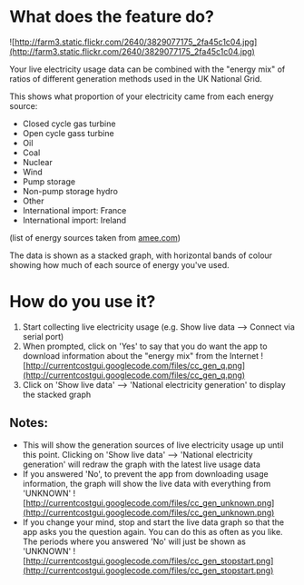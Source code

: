 # What does the feature do? #
![http://farm3.static.flickr.com/2640/3829077175_2fa45c1c04.jpg](http://farm3.static.flickr.com/2640/3829077175_2fa45c1c04.jpg)

Your live electricity usage data can be combined with the "energy mix" of ratios of different generation methods used in the UK National Grid.

This shows what proportion of your electricity came from each energy source:

  * Closed cycle gas turbine
  * Open cycle gass turbine
  * Oil
  * Coal
  * Nuclear
  * Wind
  * Pump storage
  * Non-pump storage hydro
  * Other
  * International import: France
  * International import: Ireland

(list of energy sources taken from [amee.com](http://wiki.amee.com/index.php/Real_Time_Electricity))

The data is shown as a stacked graph, with horizontal bands of colour showing how much of each source of energy you've used.

# How do you use it? #
  1. Start collecting live electricity usage (e.g. Show live data --> Connect via serial port)
  1. When prompted, click on 'Yes' to say that you do want the app to download information about the "energy mix" from the Internet ![http://currentcostgui.googlecode.com/files/cc_gen_q.png](http://currentcostgui.googlecode.com/files/cc_gen_q.png)
  1. Click on 'Show live data' --> 'National electricity generation' to display the stacked graph

## Notes: ##
  * This will show the generation sources of live electricity usage up until this point. Clicking on 'Show live data' --> 'National electricity generation' will redraw the graph with the latest live usage data
  * If you answered 'No', to prevent the app from downloading usage information, the graph will show the live data with everything from 'UNKNOWN'
![http://currentcostgui.googlecode.com/files/cc_gen_unknown.png](http://currentcostgui.googlecode.com/files/cc_gen_unknown.png)
  * If you change your mind, stop and start the live data graph so that the app asks you the question again. You can do this as often as you like. The periods where you answered 'No' will just be shown as 'UNKNOWN'
![http://currentcostgui.googlecode.com/files/cc_gen_stopstart.png](http://currentcostgui.googlecode.com/files/cc_gen_stopstart.png)